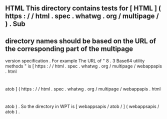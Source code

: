 #
HTML
This
directory
contains
tests
for
[
HTML
]
(
https
:
/
/
html
.
spec
.
whatwg
.
org
/
multipage
/
)
.
Sub
-
directory
names
should
be
based
on
the
URL
of
the
corresponding
part
of
the
multipage
-
version
specification
.
For
example
The
URL
of
"
8
.
3
Base64
utility
methods
"
is
[
https
:
/
/
html
.
spec
.
whatwg
.
org
/
multipage
/
webappapis
.
html
#
atob
]
(
https
:
/
/
html
.
spec
.
whatwg
.
org
/
multipage
/
webappapis
.
html
#
atob
)
.
So
the
directory
in
WPT
is
[
webappsapis
/
atob
/
]
(
webappsapis
/
atob
)
.
